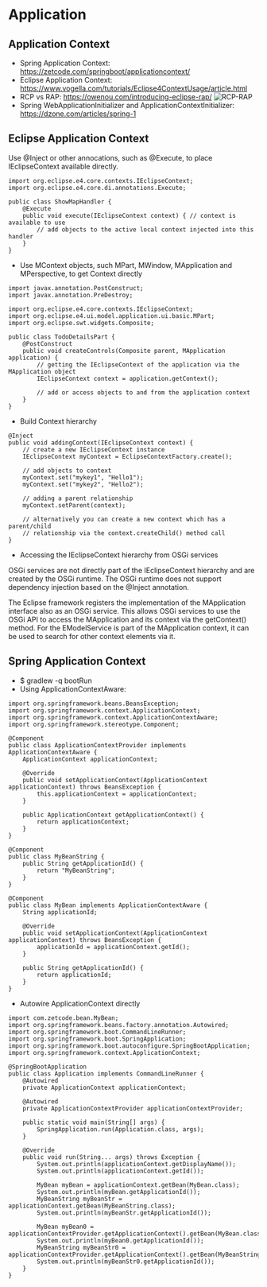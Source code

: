 # Application
## Application Context
- Spring Application Context: https://zetcode.com/springboot/applicationcontext/
- Eclipse Application Context: https://www.vogella.com/tutorials/Eclipse4ContextUsage/article.html
- RCP vs RAP: https://owenou.com/introducing-eclipse-rap/
![RCP-RAP](https://owenou.com/assets/images/posts/rap_archi.png)
- Spring WebApplicationInitializer and ApplicationContextInitializer: https://dzone.com/articles/spring-1


## Eclipse Application Context
Use @Inject or other annocations, such as @Execute, to place IEclipseContext available directly.
```
import org.eclipse.e4.core.contexts.IEclipseContext;
import org.eclipse.e4.core.di.annotations.Execute;

public class ShowMapHandler {
    @Execute
    public void execute(IEclipseContext context) { // context is available to use
        // add objects to the active local context injected into this handler
    }
}
```
- Use MContext objects, such MPart, MWindow, MApplication and MPerspective, to get Context directly 
```
import javax.annotation.PostConstruct;
import javax.annotation.PreDestroy;

import org.eclipse.e4.core.contexts.IEclipseContext;
import org.eclipse.e4.ui.model.application.ui.basic.MPart;
import org.eclipse.swt.widgets.Composite;

public class TodoDetailsPart {
    @PostConstruct
    public void createControls(Composite parent, MApplication application) {
        // getting the IEclipseContext of the application via the MApplication object
        IEclipseContext context = application.getContext();

        // add or access objects to and from the application context
    }
}
```
- Build Context hierarchy 
```
@Inject
public void addingContext(IEclipseContext context) {
    // create a new IEclipseContext instance
    IEclipseContext myContext = EclipseContextFactory.create();

    // add objects to context
    myContext.set("mykey1", "Hello1");
    myContext.set("mykey2", "Hello2");

    // adding a parent relationship
    myContext.setParent(context);

    // alternatively you can create a new context which has a parent/child
    // relationship via the context.createChild() method call
}
```
- Accessing the IEclipseContext hierarchy from OSGi services

OSGi services are not directly part of the IEclipseContext hierarchy and are created by the OSGi runtime. 
The OSGi runtime does not support dependency injection based on the @Inject annotation.

The Eclipse framework registers the implementation of the MApplication interface also as an OSGi service. 
This allows OSGi services to use the OSGi API to access the MApplication and its context via the getContext() method. 
For the EModelService is part of the MApplication context, it can be used to search for other context elements via it.

## Spring Application Context
- $ gradlew -q bootRun
- Using ApplicationContextAware:
```
import org.springframework.beans.BeansException;
import org.springframework.context.ApplicationContext;
import org.springframework.context.ApplicationContextAware;
import org.springframework.stereotype.Component;

@Component
public class ApplicationContextProvider implements ApplicationContextAware {
    ApplicationContext applicationContext;

    @Override
    public void setApplicationContext(ApplicationContext applicationContext) throws BeansException {
        this.applicationContext = applicationContext;
    }

    public ApplicationContext getApplicationContext() {
        return applicationContext;
    }
}

@Component
public class MyBeanString {
    public String getApplicationId() {
        return "MyBeanString";
    }
}

@Component
public class MyBean implements ApplicationContextAware {
    String applicationId;

    @Override
    public void setApplicationContext(ApplicationContext applicationContext) throws BeansException {
        applicationId = applicationContext.getId();
    }

    public String getApplicationId() {
        return applicationId;
    }
}
```
- Autowire ApplicationContext directly
```
import com.zetcode.bean.MyBean;
import org.springframework.beans.factory.annotation.Autowired;
import org.springframework.boot.CommandLineRunner;
import org.springframework.boot.SpringApplication;
import org.springframework.boot.autoconfigure.SpringBootApplication;
import org.springframework.context.ApplicationContext;

@SpringBootApplication
public class Application implements CommandLineRunner {
    @Autowired
    private ApplicationContext applicationContext;
    
    @Autowired
    private ApplicationContextProvider applicationContextProvider;
    
    public static void main(String[] args) {
        SpringApplication.run(Application.class, args);
    }

    @Override
    public void run(String... args) throws Exception {
        System.out.println(applicationContext.getDisplayName());
        System.out.println(applicationContext.getId());

        MyBean myBean = applicationContext.getBean(MyBean.class);
        System.out.println(myBean.getApplicationId());
        MyBeanString myBeanStr = applicationContext.getBean(MyBeanString.class);
        System.out.println(myBeanStr.getApplicationId());
        
        MyBean myBean0 = applicationContextProvider.getApplicationContext().getBean(MyBean.class);
        System.out.println(myBean0.getApplicationId());
        MyBeanString myBeanStr0 = applicationContextProvider.getApplicationContext().getBean(MyBeanString.class);
        System.out.println(myBeanStr0.getApplicationId());
    }
}
```
